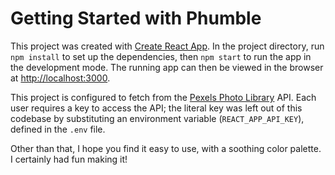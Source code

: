 # Getting Started with Phumble

This project was created with [Create React App](https://github.com/facebook/create-react-app). In the project directory, run `npm install` to set up the dependencies, then `npm start` to run the app in the development mode. The running app can then be viewed in the browser at [http://localhost:3000](http://localhost:3000).

This project is configured to fetch from the [Pexels Photo Library](https://www.pexels.com) API. Each user requires a key to access the API; the literal key was left out of this codebase by substituting an environment variable (`REACT_APP_API_KEY`), defined in the `.env` file.

Other than that, I hope you find it easy to use, with a soothing color palette. I certainly had fun making it! 